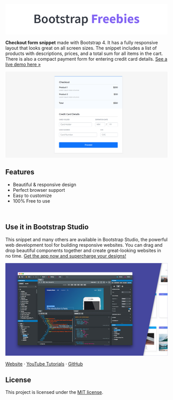 

[![Bootstrap Freebies](/readme-images/github-bootstrap-freebies.png)](https://github.com/topics/bootstrap-freebies/) 

**Checkout form snippet** made with Bootstrap 4. It has a fully responsive layout that looks great on all screen sizes. The snippet includes a list of products with descriptions, prices, and a total sum for all items in the cart. There is also a compact payment form for entering credit card details. [See a live demo here &raquo;](https://epicbootstrap.com/snippets/payment)

[![Payment Form](/readme-images/screenshot.png)](https://epicbootstrap.com/snippets/payment) 

## Features

* Beautiful & responsive design
* Perfect browser support
* Easy to customize
* 100% Free to use

<br>

## Use it in Bootstrap Studio

This snippet and many others are available in Bootstrap Studio, the powerful web development tool for building responsive websites. You can drag and drop beautiful components together and create great-looking websites in no time. [Get the app now and supercharge your designs!](https://bootstrapstudio.io)

[![Bootstrap Studio Banner](/readme-images/bootstrap-studio-banner.jpg)](https://bootstrapstudio.io/)

[Website](https://bootstrapstudio.io/) &middot; [YouTube Tutorials](https://www.youtube.com/BootstrapStudioApp) &middot; [GitHub](https://github.com/bootstrapstudio) 

## License

This project is licensed under the [MIT license](LICENSE).